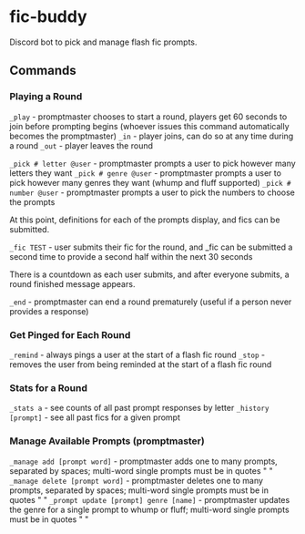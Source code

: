 # fic-buddy
Discord bot to pick and manage flash fic prompts.

## Commands

### Playing a Round

`_play` - promptmaster chooses to start a round, players get 60 seconds to join before prompting begins (whoever issues this command automatically becomes the promptmaster)
`_in` - player joins, can do so at any time during a round
`_out` - player leaves the round

`_pick # letter @user` - promptmaster prompts a user to pick however many letters they want
`_pick # genre @user` - promptmaster prompts a user to pick however many genres they want (whump and fluff supported)
`_pick # number @user` - promptmaster prompts a user to pick the numbers to choose the prompts

At this point, definitions for each of the prompts display, and fics can be submitted.

`_fic TEST` - user submits their fic for the round, and _fic can be submitted a second time to provide a second half within the next 30 seconds

There is a countdown as each user submits, and after everyone submits, a round finished message appears.

`_end` - promptmaster can end a round prematurely (useful if a person never provides a response)

### Get Pinged for Each Round

`_remind` - always pings a user at the start of a flash fic round
`_stop` - removes the user from being reminded at the start of a flash fic round

### Stats for a Round

`_stats a` - see counts of all past prompt responses by letter
`_history [prompt]` - see all past fics for a given prompt

### Manage Available Prompts (promptmaster)

`_manage add [prompt word]` - promptmaster adds one to many prompts, separated by spaces; multi-word single prompts must be in quotes " "
`_manage delete [prompt word]` - promptmaster deletes one to many prompts, separated by spaces; multi-word single prompts must be in quotes " "
`_prompt update [prompt] genre [name]` - promptmaster updates the genre for a single prompt to whump or fluff; multi-word single prompts must be in quotes " "
